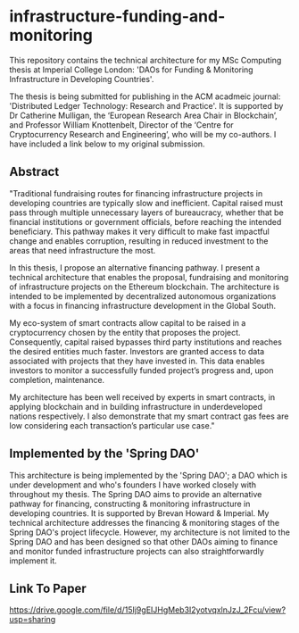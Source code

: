 # infrastructure-funding-and-monitoring

This repository contains the technical architecture for my MSc Computing thesis at Imperial College London: 'DAOs for Funding & Monitoring Infrastructure in Developing Countries'.

The thesis is being submitted for publishing in the ACM acadmeic journal: 'Distributed Ledger Technology: Research and Practice'. It is supported by Dr Catherine Mulligan, the ‘European Research Area Chair in Blockchain’, and Professor William Knottenbelt, Director of the ‘Centre for Cryptocurrency Research and Engineering’, who will be my co-authors. I have included a link below to my original submission.

## Abstract

"Traditional fundraising routes for financing infrastructure projects in developing countries are typically slow and inefficient. Capital raised must pass through multiple unnecessary layers of bureaucracy, whether that be financial institutions or government officials, before reaching the intended beneficiary. This pathway makes it very difficult to make fast impactful change and enables corruption, resulting in reduced investment to the areas that need infrastructure the most.

In this thesis, I propose an alternative financing pathway. I present a technical architecture that enables the proposal, fundraising and monitoring of infrastructure projects on the Ethereum blockchain. The architecture is intended to be implemented by decentralized autonomous organizations with a focus in financing infrastructure development in the Global South.

My eco-system of smart contracts allow capital to be raised in a cryptocurrency chosen by the entity that proposes the project. Consequently, capital raised bypasses third party institutions and reaches the desired entities much faster. Investors are granted access to data associated with projects that they have invested in. This data enables investors to monitor a successfully funded project’s progress and, upon completion, maintenance.

My architecture has been well received by experts in smart contracts, in applying blockchain and in building infrastructure in underdeveloped nations respectively. I also demonstrate that my smart contract gas fees are low considering each transaction’s particular use case."

## Implemented by the 'Spring DAO'

This architecture is being implemented by the 'Spring DAO'; a DAO which is under development and who's founders I have worked closely with throughout my thesis. The Spring DAO aims to provide an alternative pathway for financing, constructing & monitoring infrastructure in developing countries. It is supported by Brevan Howard & Imperial. My technical architecture addresses the financing & monitoring stages of the Spring DAO's project lifecycle. However, my architecture is not limited to the Spring DAO and has been designed so that other DAOs aiming to finance and monitor funded infrastructure projects can also straightforwardly implement it.

## Link To Paper

https://drive.google.com/file/d/15Ij9gEIJHgMeb3I2yotvqxlnJzJ_2Fcu/view?usp=sharing
